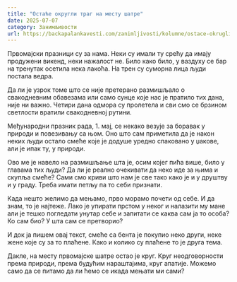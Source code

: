 ```yaml
---
title: "Остаће округли траг на месту шатре"
date: 2025-07-07
category: Занимљивости
url: https://backapalankavesti.com/zanimljivosti/kolumne/ostace-okrugli-trag-na-mestu-satre/
---
```


Првомајски празници су за нама. Неки су имали ту срећу да имају продужени викенд, неки нажалост не. Било како било, у ваздуху се бар на тренутак осетила нека лакоћа. На трен су суморна лица људи постала ведра.

Да ли је узрок томе што се није претерано размишљало о свакодневним обавезама или само сунце које нас је пратило тих дана, није ни важно. Четири дана одмора су пролетела и сви смо се брзином светлости вратили свакодневној рутини.

Међународни празник рада, 1. мај, се некако везује за боравак у природи и повезивању са њом. Оно што сам приметила да је након неких људи остало смеће које је додуше уредно спаковано у џакове, али је ипак ту, у природи.

Ово ме је навело на размишљање шта је, осим којег пића више, било у главама тих људи? Да ли је реално очекивати да неко иде за њима и скупља смеће? Сами смо криви што нам је све тако како је и у друштву и у граду. Треба имати петљу па то себи признати.

Када нешто желимо да мењамо, прво морамо почети од себе. И да знам, то је најтеже. Лако је упирати прстом у неког и налазити му мане али је тешко погледати унутар себе и запитати се каква сам ја то особа? Ко сам био? У шта сам се претворио?

И док ја пишем овај текст, смеће са бента је покупио неко други, неке жене које су за то плаћене. Како и колико су плаћене то је друга тема.

Дакле, на месту првомајске шатре остао је круг. Круг неодговорности према природи, према будућим нараштајима, круг апатије. Можемо само да се питамо да ли ћемо се икада мењати ми сами?
